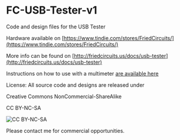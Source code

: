 FC-USB-Tester-v1
================
Code and design files for the USB Tester

Hardware available on [https://www.tindie.com/stores/FriedCircuits/](https://www.tindie.com/stores/FriedCircuits/)

More info can be found on [http://friedcircuits.us/docs/usb-tester](http://friedcircuits.us/docs/usb-tester)

Instructions on how to use with a multimeter [are available here](http://friedcircuits.us/docs/usb-tester)



License: All source code and designs are released under 

Creative Commons NonCommercial-ShareAlike 

CC BY-NC-SA

![CC BY-NC-SA](http://i.creativecommons.org/l/by-nc-sa/3.0/88x31.png)

Please contact me for commercial opportunities. 
